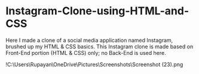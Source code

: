# Instagram-Clone-using-HTML-and-CSS
Here I made a clone of a social media application named Instagram, brushed up my HTML &amp; CSS basics. This Instagram clone is made based on Front-End portion (HTML &amp; CSS) only; no Back-End is used here.

!C:\Users\Rupayan\OneDrive\Pictures\Screenshots\Screenshot (23).png
